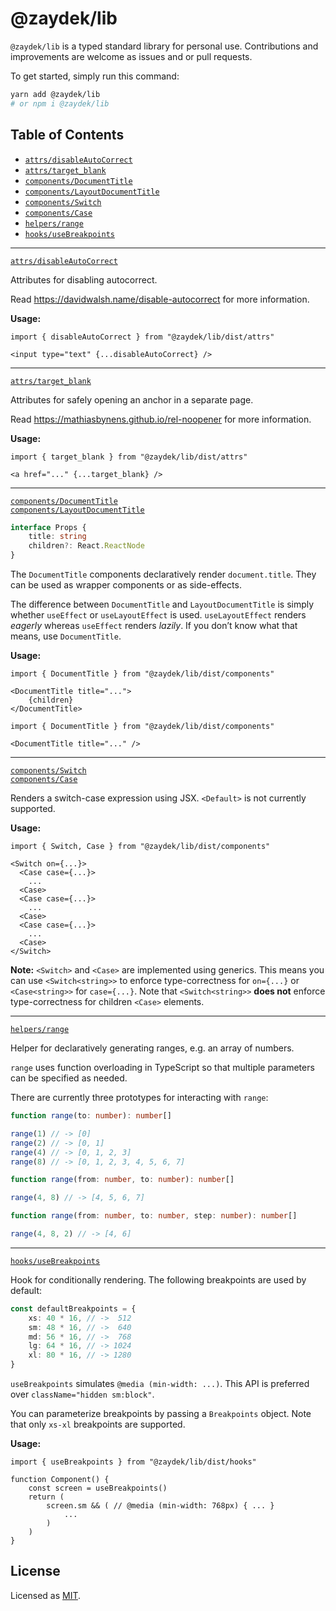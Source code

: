 # @zaydek/lib

`@zaydek/lib` is a typed standard library for personal use. Contributions and improvements are welcome as issues and or
pull requests.

To get started, simply run this command:

```bash
yarn add @zaydek/lib
# or npm i @zaydek/lib
```

## Table of Contents

- [`attrs/disableAutoCorrect`](#disableAutoCorrect)
- [`attrs/target_blank`](#target_blank)
- [`components/DocumentTitle`](#DocumentTitle)
- [`components/LayoutDocumentTitle`](#LayoutDocumentTitle)
- [`components/Switch`](#Switch)
- [`components/Case`](#Case)
- [`helpers/range`](#range)
- [`hooks/useBreakpoints`](#useBreakpoints)

---

<a id="disableAutoCorrect" href="#disableAutoCorrect">`attrs/disableAutoCorrect`</a><br>

Attributes for disabling autocorrect.

Read https://davidwalsh.name/disable-autocorrect for more information.

**Usage:**

<!-- prettier-ignore -->
```tsx
import { disableAutoCorrect } from "@zaydek/lib/dist/attrs"

<input type="text" {...disableAutoCorrect} />
```

---

<a id="target_blank" href="#target_blank">`attrs/target_blank`</a>

Attributes for safely opening an anchor in a separate page.

Read https://mathiasbynens.github.io/rel-noopener for more information.

**Usage:**

<!-- prettier-ignore -->
```tsx
import { target_blank } from "@zaydek/lib/dist/attrs"

<a href="..." {...target_blank} />
```

---

<a id="DocumentTitle" href="#DocumentTitle">`components/DocumentTitle`</a><br>
<a id="LayoutDocumentTitle" href="#LayoutDocumentTitle">`components/LayoutDocumentTitle`</a>

```ts
interface Props {
	title: string
	children?: React.ReactNode
}
```

The `DocumentTitle` components declaratively render `document.title`. They can be used as wrapper components or as
side-effects.

The difference between `DocumentTitle` and `LayoutDocumentTitle` is simply whether `useEffect` or `useLayoutEffect` is
used. `useLayoutEffect` renders _eagerly_ whereas `useEffect` renders _lazily_. If you don’t know what that means, use
`DocumentTitle`.

**Usage:**

<!-- prettier-ignore -->
```tsx
import { DocumentTitle } from "@zaydek/lib/dist/components"

<DocumentTitle title="...">
	{children}
</DocumentTitle>
```

<!-- prettier-ignore -->
```tsx
import { DocumentTitle } from "@zaydek/lib/dist/components"

<DocumentTitle title="..." />
```

---

<a id="Switch" href="#Switch">`components/Switch`</a><br> <a id="Case" href="#Case">`components/Case`</a><br>

Renders a switch-case expression using JSX. `<Default>` is not currently supported.

**Usage:**

```tsx
import { Switch, Case } from "@zaydek/lib/dist/components"

<Switch on={...}>
  <Case case={...}>
    ...
  <Case>
  <Case case={...}>
    ...
  <Case>
  <Case case={...}>
    ...
  <Case>
</Switch>
```

**Note:** `<Switch>` and `<Case>` are implemented using generics. This means you can use `<Switch<string>>` to enforce
type-correctness for `on={...}` or `<Case<string>>` for `case={...}`. Note that `<Switch<string>>` **does not** enforce
type-correctness for children `<Case>` elements.

---

<a id="range" href="#range">`helpers/range`</a><br>

Helper for declaratively generating ranges, e.g. an array of numbers.

`range` uses function overloading in TypeScript so that multiple parameters can be specified as needed.

There are currently three prototypes for interacting with `range`:

```ts
function range(to: number): number[]

range(1) // -> [0]
range(2) // -> [0, 1]
range(4) // -> [0, 1, 2, 3]
range(8) // -> [0, 1, 2, 3, 4, 5, 6, 7]
```

```ts
function range(from: number, to: number): number[]

range(4, 8) // -> [4, 5, 6, 7]
```

```ts
function range(from: number, to: number, step: number): number[]

range(4, 8, 2) // -> [4, 6]
```

---

<a id="useBreakpoints" href="#useBreakpoints">`hooks/useBreakpoints`</a><br>

Hook for conditionally rendering. The following breakpoints are used by default:

```ts
const defaultBreakpoints = {
	xs: 40 * 16, // ->  512
	sm: 48 * 16, // ->  640
	md: 56 * 16, // ->  768
	lg: 64 * 16, // -> 1024
	xl: 80 * 16, // -> 1280
}
```

`useBreakpoints` simulates `@media (min-width: ...)`. This API is preferred over `className="hidden sm:block"`.

You can parameterize breakpoints by passing a `Breakpoints` object. Note that only `xs-xl` breakpoints are supported.

**Usage:**

```tsx
import { useBreakpoints } from "@zaydek/lib/dist/hooks"

function Component() {
	const screen = useBreakpoints()
	return (
		screen.sm && ( // @media (min-width: 768px) { ... }
			...
		)
	)
}
```

## License

Licensed as [MIT](./LICENSE).
